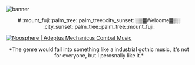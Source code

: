 ![banner](https://images.hdqwalls.com/download/vaporwave-zl-2560x1024.jpg)
<center> # :mount_fuji::palm_tree::palm_tree::city_sunset: ░▒▓Welcome▓▒░ :city_sunset::palm_tree::palm_tree::mount_fuji:</center>

[![Noosphere | Adeptus Mechanicus Combat Music](https://img.youtube.com/vi/asr6_eNCuoU/0.jpg)](https://www.youtube.com/watch?v=asr6_eNCuoU)
<center>*The genre would fall into something like a industrial gothic music, it's not for everyone, but I perosnally like it.*</center>
